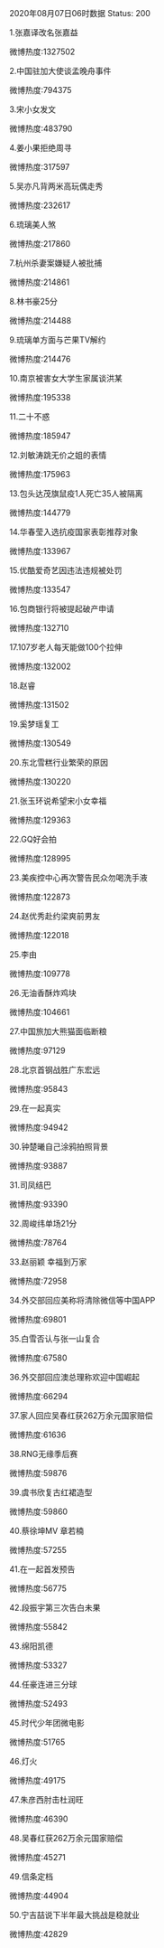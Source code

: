 2020年08月07日06时数据
Status: 200

1.张嘉译改名张嘉益

微博热度:1327502

2.中国驻加大使谈孟晚舟事件

微博热度:794375

3.宋小女发文

微博热度:483790

4.姜小果拒绝周寻

微博热度:317597

5.吴亦凡背两米高玩偶走秀

微博热度:232617

6.琉璃美人煞

微博热度:217860

7.杭州杀妻案嫌疑人被批捕

微博热度:214861

8.林书豪25分

微博热度:214488

9.琉璃单方面与芒果TV解约

微博热度:214476

10.南京被害女大学生家属谈洪某

微博热度:195338

11.二十不惑

微博热度:185947

12.刘敏涛跳无价之姐的表情

微博热度:175963

13.包头达茂旗鼠疫1人死亡35人被隔离

微博热度:144779

14.华春莹入选抗疫国家表彰推荐对象

微博热度:133967

15.优酷爱奇艺因违法违规被处罚

微博热度:133547

16.包商银行将被提起破产申请

微博热度:132710

17.107岁老人每天能做100个拉伸

微博热度:132002

18.赵睿

微博热度:131502

19.奚梦瑶复工

微博热度:130549

20.东北雪糕行业繁荣的原因

微博热度:130220

21.张玉环说希望宋小女幸福

微博热度:129363

22.GQ好会拍

微博热度:128995

23.美疾控中心再次警告民众勿喝洗手液

微博热度:122873

24.赵优秀赴约梁爽前男友

微博热度:122018

25.李由

微博热度:109778

26.无油香酥炸鸡块

微博热度:104661

27.中国旅加大熊猫面临断粮

微博热度:97129

28.北京首钢战胜广东宏远

微博热度:95843

29.在一起真实

微博热度:94942

30.钟楚曦自己涂鸦拍照背景

微博热度:93887

31.司凤结巴

微博热度:93390

32.周峻纬单场21分

微博热度:78764

33.赵丽颖 幸福到万家

微博热度:72958

34.外交部回应美称将清除微信等中国APP

微博热度:69801

35.白雪否认与张一山复合

微博热度:67580

36.外交部回应澳总理称欢迎中国崛起

微博热度:66294

37.家人回应吴春红获262万余元国家赔偿

微博热度:61636

38.RNG无缘季后赛

微博热度:59876

39.虞书欣复古红裙造型

微博热度:59860

40.蔡徐坤MV 章若楠

微博热度:57255

41.在一起首发预告

微博热度:56775

42.段振宇第三次告白未果

微博热度:55842

43.绵阳凯德

微博热度:53327

44.任豪连进三分球

微博热度:52493

45.时代少年团微电影

微博热度:51765

46.灯火

微博热度:49175

47.朱彦西肘击杜润旺

微博热度:46390

48.吴春红获262万余元国家赔偿

微博热度:45271

49.信条定档

微博热度:44904

50.宁吉喆说下半年最大挑战是稳就业

微博热度:42829

